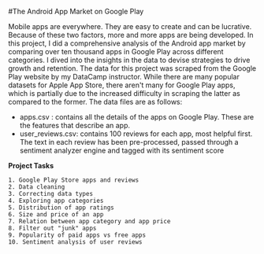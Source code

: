 #The Android App Market on Google Play

Mobile apps are everywhere. They are easy to create and can be lucrative. Because of these two factors, more and more apps are being developed. In this project, I did a comprehensive analysis of the Android app market by comparing over ten thousand apps in Google Play across different categories. I dived into the insights in the data to devise strategies to drive growth and retention. The data for this project was scraped from the Google Play website by my DataCamp instructor. While there are many popular datasets for Apple App Store, there aren't many for Google Play apps, which is partially due to the increased difficulty in scraping the latter as compared to the former. The data files are as follows:

- apps.csv : contains all the details of the apps on Google Play. These are the features that describe an app.
- user_reviews.csv: contains 100 reviews for each app, most helpful first. The text in each review has been pre-processed, passed through a sentiment analyzer engine and tagged with its sentiment score

**Project Tasks**

    1. Google Play Store apps and reviews
    2. Data cleaning
    3. Correcting data types
    4. Exploring app categories
    5. Distribution of app ratings
    6. Size and price of an app
    7. Relation between app category and app price
    8. Filter out "junk" apps
    9. Popularity of paid apps vs free apps
    10. Sentiment analysis of user reviews
